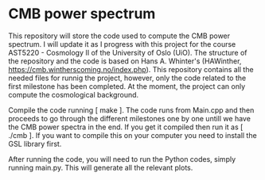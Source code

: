 # CMB power spectrum
This repository will store the code used to compute the CMB power spectrum. I will update it as I progress with this project for the course AST5220 - Cosmology II of the University of Oslo (UiO). The structure of the repository and the code is based on Hans A. Whinter's (HAWinther, https://cmb.wintherscoming.no/index.php). This repository contains all the needed files for runnig the project, however, only the code related to the first milestone has been completed. At the moment, the project can only compute the cosmological background.

Compile the code running [ make ]. The code runs from Main.cpp and then proceeds to go through the different milestones one by one untill we have the CMB power spectra in the end. If you get it compiled then run it as [ ./cmb ]. If you want to compile this on your computer you need to install the GSL library first.

After running the code, you will need to run the Python codes, simply running main.py. This will generate all the relevant plots.
